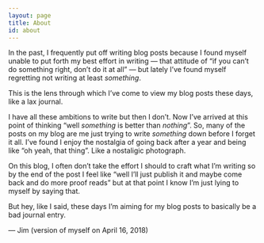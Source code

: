 ```yaml
---
layout: page
title: About
id: about
---
```


In the past, I frequently put off writing blog posts because I found myself unable to put forth my best effort in writing — that attitude of “if you can’t do something right, don’t do it at all” — but lately I’ve found myself regretting not writing at least *something*.

This is the lens through which I’ve come to view my blog posts these days, like a lax journal.

I have all these ambitions to write but then I don’t. Now I’ve arrived at this point of thinking “well *something* is better than *nothing*”. So, many of the posts on my blog are me just trying to write *something* down before I forget it all. I’ve found I enjoy the nostalgia of going back after a year and being like “oh yeah, that thing”. Like a nostaligic photograph.

On this blog, I often don’t take the effort I should to craft what I’m writing  so by the end of the post I feel like “well I’ll just publish it and maybe come back and do more proof reads” but at that point I know I’m just lying to myself by saying that.

But hey, like I said, these days I’m aiming for my blog posts to basically be a bad journal entry.

— Jim (version of myself on April 16, 2018)
